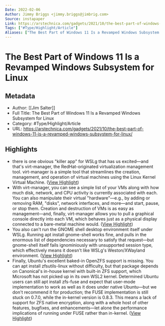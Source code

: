 ```yaml
---
Date: 2022-02-06
Author: Jimmy Briggs <jimmy.briggs@jimbrig.com>
Source: instapaper
Link: https://arstechnica.com/gadgets/2021/10/the-best-part-of-windows-11-is-a-revamped-windows-subsystem-for-linux/
Tags: ["#Type/Highlight/Article"]
Aliases: ["The Best Part of Windows 11 Is a Revamped Windows Subsystem for Linux", "The Best Part of Windows 11 Is a Revamped Windows Subsystem for Linux"]
---
```

# The Best Part of Windows 11 Is a Revamped Windows Subsystem for Linux

## Metadata
- Author: [[Jim Salter]]
- Full Title: The Best Part of Windows 11 Is a Revamped Windows Subsystem for Linux
- Category: #Type/Highlight/Article
- URL: https://arstechnica.com/gadgets/2021/10/the-best-part-of-windows-11-is-a-revamped-windows-subsystem-for-linux/

## Highlights
- there is one obvious "killer app" for WSLg that has us excited—and that's virt-manager, the RedHat-originated virtualization management tool. virt-manager is a simple tool that streamlines the creation, management, and operation of virtual machines using the Linux Kernel Virtual Machine. ([View Highlight](https://instapaper.com/read/1452074556/17711790))
- With virt-manager, you can see a simple list of your VMs along with how much disk, network, and CPU activity is currently associated with each. You can also manipulate their virtual "hardware"—e.g., by adding or removing RAM, "disks", network interfaces, and more—and start, pause, or stop them. Creation and destruction of VMs is as easy as management—and, finally, virt-manager allows you to pull a graphical console directly into each VM, which behaves just as a physical display connected to a bare-metal machine would. ([View Highlight](https://instapaper.com/read/1452074556/17711793))
- You also can't run the GNOME shell desktop environment itself under WSLg. Running apt install gnome-shell works fine, and pulls in the enormous list of dependencies necessary to satisfy that request—but gnome-shell itself fails ignominiously with unsupported session type, which effectively means it doesn't like WSLg's Weston/XWayland environment. ([View Highlight](https://instapaper.com/read/1452074556/17711805))
- Finally, Ubuntu's excellent baked-in OpenZFS support is missing. You can apt install zfsutils-linux without difficulty, but that package depends on Canonical's in-house kernel with built-in ZFS support, which Microsoft has not picked up in its own WSL2 kernel.
  Determined Ubuntu users can still apt install zfs-fuse and expect that user-mode implementation to work as well as it does under native Ubuntu—but we don't recommend it for production; the FUSE implementation is still stuck on 0.7.0, while the in-kernel version is 0.8.3. This means a lack of support for ZFS native encryption, along with a whole host of other features, bugfixes, and enhancements—let alone the performance implications of running under FUSE rather than in-kernel. ([View Highlight](https://instapaper.com/read/1452074556/17711808))
